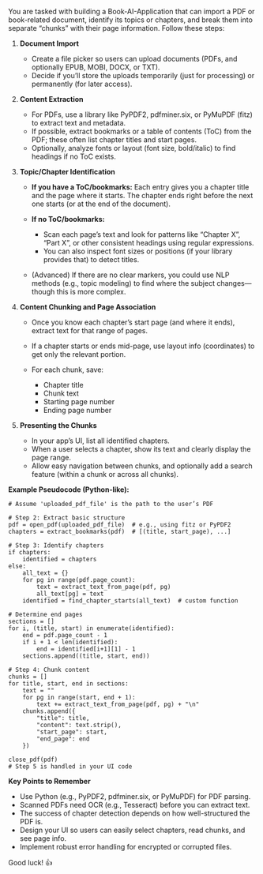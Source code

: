 You are tasked with building a Book-AI-Application that can import a PDF or book-related document, identify its topics or chapters, and break them into separate “chunks” with their page information. Follow these steps:

1. **Document Import**

   * Create a file picker so users can upload documents (PDFs, and optionally EPUB, MOBI, DOCX, or TXT).
   * Decide if you’ll store the uploads temporarily (just for processing) or permanently (for later access).

2. **Content Extraction**

   * For PDFs, use a library like PyPDF2, pdfminer.six, or PyMuPDF (fitz) to extract text and metadata.
   * If possible, extract bookmarks or a table of contents (ToC) from the PDF; these often list chapter titles and start pages.
   * Optionally, analyze fonts or layout (font size, bold/italic) to find headings if no ToC exists.

3. **Topic/Chapter Identification**

   * **If you have a ToC/bookmarks:** Each entry gives you a chapter title and the page where it starts. The chapter ends right before the next one starts (or at the end of the document).
   * **If no ToC/bookmarks:**

     * Scan each page’s text and look for patterns like “Chapter X”, “Part X”, or other consistent headings using regular expressions.
     * You can also inspect font sizes or positions (if your library provides that) to detect titles.
   * (Advanced) If there are no clear markers, you could use NLP methods (e.g., topic modeling) to find where the subject changes—though this is more complex.

4. **Content Chunking and Page Association**

   * Once you know each chapter’s start page (and where it ends), extract text for that range of pages.
   * If a chapter starts or ends mid-page, use layout info (coordinates) to get only the relevant portion.
   * For each chunk, save:

     * Chapter title
     * Chunk text
     * Starting page number
     * Ending page number

5. **Presenting the Chunks**

   * In your app’s UI, list all identified chapters.
   * When a user selects a chapter, show its text and clearly display the page range.
   * Allow easy navigation between chunks, and optionally add a search feature (within a chunk or across all chunks).

**Example Pseudocode (Python-like):**

```
# Assume 'uploaded_pdf_file' is the path to the user’s PDF

# Step 2: Extract basic structure
pdf = open_pdf(uploaded_pdf_file)  # e.g., using fitz or PyPDF2
chapters = extract_bookmarks(pdf)  # [(title, start_page), ...]

# Step 3: Identify chapters
if chapters:
    identified = chapters
else:
    all_text = {}
    for pg in range(pdf.page_count):
        text = extract_text_from_page(pdf, pg)
        all_text[pg] = text
    identified = find_chapter_starts(all_text)  # custom function

# Determine end pages
sections = []
for i, (title, start) in enumerate(identified):
    end = pdf.page_count - 1
    if i + 1 < len(identified):
        end = identified[i+1][1] - 1
    sections.append((title, start, end))

# Step 4: Chunk content
chunks = []
for title, start, end in sections:
    text = ""
    for pg in range(start, end + 1):
        text += extract_text_from_page(pdf, pg) + "\n"
    chunks.append({
        "title": title,
        "content": text.strip(),
        "start_page": start,
        "end_page": end
    })

close_pdf(pdf)
# Step 5 is handled in your UI code
```

**Key Points to Remember**

* Use Python (e.g., PyPDF2, pdfminer.six, or PyMuPDF) for PDF parsing.
* Scanned PDFs need OCR (e.g., Tesseract) before you can extract text.
* The success of chapter detection depends on how well-structured the PDF is.
* Design your UI so users can easily select chapters, read chunks, and see page info.
* Implement robust error handling for encrypted or corrupted files.

Good luck! 👍

